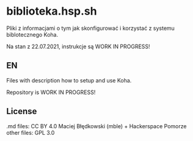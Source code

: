 # biblioteka.hsp.sh
Pliki z informacjami o tym jak skonfigurować i korzystać z systemu biblotecznego Koha.

Na stan z 22.07.2021, instrukcje są WORK IN PROGRESS!

## EN
Files with description how to setup and use Koha.

Repository is WORK IN PROGRESS!

## License
.md files:
CC BY 4.0 Maciej Błędkowski (mble) + Hackerspace Pomorze
other files:
GPL 3.0
